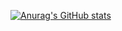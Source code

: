 [![Anurag's GitHub stats](https://github-readme-stats.vercel.app/api?username=eraDong)](https://github.com/anuraghazra/github-readme-stats)
